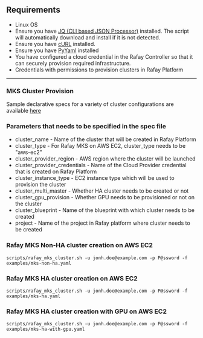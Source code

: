 ## Requirements
- Linux OS
- Ensure you have [JQ (CLI based JSON Processor)](https://stedolan.github.io/jq/) installed. The script will automatically download and install if it is not detected.
- Ensure you have [cURL](https://curl.haxx.se/) installed.
- Ensure you have [PyYaml](https://pypi.org/project/PyYAML/) installed
- You have configured a cloud credential in the Rafay Controller so that it can securely provision required infrastructure.
- Credentials with permissions to provision clusters in Rafay Platform
---
### MKS Cluster Provision

Sample declarative specs for a variety of cluster configurations are available [here](../mks/examples)

### Parameters that needs to be specified in the spec file

- cluster_name - Name of the cluster that will be created in Rafay Platform
- cluster_type - For Rafay MKS on AWS EC2, cluster_type needs to be "aws-ec2"
- cluster_provider_region - AWS region where the cluster will be launched
- cluster_provider_credentials - Name of the Cloud Provider credential that is created on Rafay Platform
- cluster_instance_type - EC2 instance type which will be used to provision the cluster
- cluster_multi_master - Whether HA cluster needs to be created or not
- cluster_gpu_provision - Whether GPU needs to be provisioned or not on the cluster
- cluster_blueprint - Name of the blueprint with which cluster needs to be created
- project - Name of the project in Rafay platform where cluster needs to be created

### Rafay MKS Non-HA cluster creation on AWS EC2

```scripts/rafay_mks_cluster.sh -u jonh.doe@example.com -p P@ssword -f examples/mks-non-ha.yaml```

### Rafay MKS HA cluster creation on AWS EC2

```scripts/rafay_mks_cluster.sh -u jonh.doe@example.com -p P@ssword -f examples/mks-ha.yaml```

### Rafay MKS HA cluster creation with GPU on AWS EC2

```scripts/rafay_mks_cluster.sh -u jonh.doe@example.com -p P@ssword -f examples/mks-ha-with-gpu.yaml```
